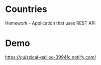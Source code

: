 # Countries
Homework - Application that uses REST API

# Demo
https://quizzical-galileo-3994fc.netlify.com/
